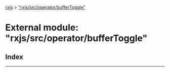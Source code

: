 [rxjs](../README.md) > ["rxjs/src/operator/bufferToggle"](../modules/_rxjs_src_operator_buffertoggle_.md)

# External module: "rxjs/src/operator/bufferToggle"

## Index

---

